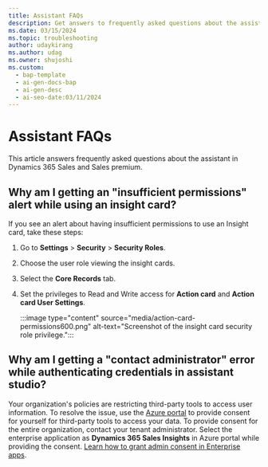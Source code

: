 ```yaml
---
title: Assistant FAQs
description: Get answers to frequently asked questions about the assistant.
ms.date: 03/15/2024
ms.topic: troubleshooting
author: udaykirang
ms.author: udag
ms.owner: shujoshi
ms.custom:
  - bap-template
  - ai-gen-docs-bap
  - ai-gen-desc
  - ai-seo-date:03/11/2024
---
```


# Assistant FAQs

This article answers frequently asked questions about the assistant in Dynamics 365 Sales and Sales premium.

## Why am I getting an "insufficient permissions" alert while using an insight card?

If you see an alert about having insufficient permissions to use an Insight card, take these steps:  

1. Go to **Settings** > **Security** > **Security Roles**.  
2. Choose the user role viewing the insight cards.  
3. Select the **Core Records** tab.  
4. Set the privileges to Read and Write access for **Action card** and **Action card User Settings**.  

   :::image type="content" source="media/action-card-permissions600.png" alt-text="Screenshot of the insight card security role privilege.":::

## Why am I getting a "contact administrator" error while authenticating credentials in assistant studio?

Your organization's policies are restricting third-party tools to access user information. To resolve the issue, use the [Azure portal](https://portal.azure.com) to provide consent for yourself for third-party tools to access your data. To provide consent for the entire organization, contact your tenant administrator. Select the enterprise application as **Dynamics 365 Sales Insights** in Azure portal while providing the consent. [Learn how to grant admin consent in Enterprise apps](/azure/active-directory/manage-apps/grant-admin-consent#grant-admin-consent-in-enterprise-apps).

